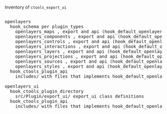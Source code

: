 Inventory of `ctools_export_ui`

<pre>

openlayers
  hook_schema per plugin_types
  	openlayers_maps , export and api (hook_default_openlayers_maps)
  	openlayers_components , export and api (hook_default_openlayers_components)
  	openlayers_controls , export and api (hook_default_openlayers_controls)
   	openlayers_interactions , export and api (hook_default_openlayers_interactions)
   	openlayers_layers , export and api (hook_default_openlayers_layers)
   	openlayers_projections , export and api (hook_default_openlayers_projections)
   	openlayers_sources , export and api (hook_default_openlayers_sources)
   	openlayers_styles , export and api (hook_default_openlayers_styles)
  hook_ctools_plugin_api
    includes/ with files that implements hook_default_openlayers_{plugin_types}

openlayers_ui
  hook_ctools_plugin_directory
  	src/Plugin/export_ui/ export_ui class definitions
  hook_ctools_plugin_api
  	includes/ with files that implements hook_default_openlayers_{plugin_types}

</pre>

